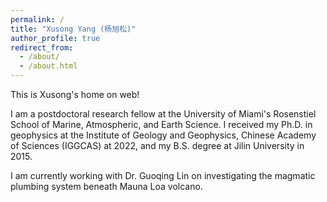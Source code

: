 ```yaml
---
permalink: /
title: "Xusong Yang (杨旭松)"
author_profile: true
redirect_from: 
  - /about/
  - /about.html
---
```


This is Xusong's home on web!

I am a postdoctoral research fellow at the University of Miami's Rosenstiel School of Marine, Atmospheric, and Earth Science. I received my Ph.D. in geophysics at the Institute of Geology and Geophysics, Chinese Academy of Sciences (IGGCAS) at 2022, and my B.S. degree at Jilin University in 2015.

I am currently working with Dr. Guoqing Lin on investigating the magmatic plumbing system beneath Mauna Loa volcano. 
